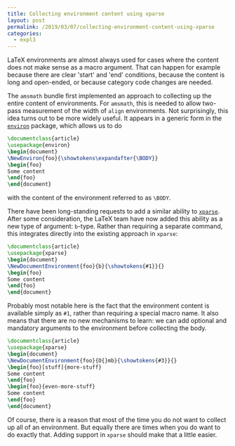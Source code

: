 ```yaml
---
title: Collecting environment content using xparse
layout: post
permalink: /2019/03/07/collecting-environment-content-using-xparse
categories:
  - expl3
---
```


LaTeX environments are almost always used for cases where the content does
not make sense as a macro argument. That can happen for example because
there are clear 'start' and 'end' conditions, because the content is long
and open-ended, or because category code changes are needed.

The `amsmath` bundle first implemented an approach to collecting up the entire
content of environments. For `amsmath`, this is needed to allow two-pass
measurement of the width of `align` environments. Not surprisingly, this idea
turns out to be more widely useful. It appears in a generic form in the
[`environ`](https://ctan.org/pkg/environ) package, which allows us
to do

```latex
\documentclass{article}
\usepackage{environ}
\begin{document}
\NewEnviron{foo}{\showtokens\expandafter{\BODY}}
\begin{foo}
Some content
\end{foo}
\end{document}
```

with the content of the environment referred to as `\BODY`.

There have been long-standing requests to add a similar ability to
[`xparse`](https://ctan.org/pkg/xparse).
After some consideration, the LaTeX team have now added this ability as a
new type of argument: `b`-type. Rather than requiring a separate command, this
integrates directly into the existing approach in `xparse`:

```latex
\documentclass{article}
\usepackage{xparse}
\begin{document}
\NewDocumentEnvironment{foo}{b}{\showtokens{#1}}{}
\begin{foo}
Some content
\end{foo}
\end{document}
```

Probably most notable here is the fact that the environment content is
available simply as `#1`, rather than requiring a special macro name. It also means
that there are no new mechanisms to learn: we can add optional and mandatory
arguments to the environment before collecting the body.

```latex
\documentclass{article}
\usepackage{xparse}
\begin{document}
\NewDocumentEnvironment{foo}{O{}mb}{\showtokens{#3}}{}
\begin{foo}[stuff]{more-stuff}
Some content
\end{foo}
\begin{foo}{even-more-stuff}
Some content
\end{foo}
\end{document}
```

Of course, there is a reason that most of the time you do not want to collect up
all of an environment. But equally there are times when you do want to do exactly
that. Adding support in `xparse` should make that a little easier.
